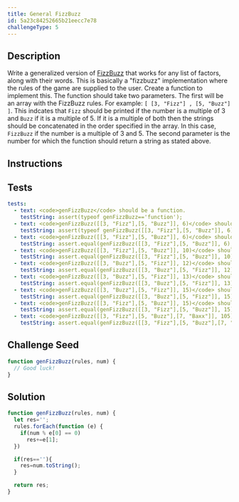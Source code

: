 ```yaml
---
title: General FizzBuzz
id: 5a23c84252665b21eecc7e78
challengeType: 5
---
```


## Description
<section id='description'>
Write a generalized version of <a href="https://rosettacode.org/wiki/FizzBuzz" target="_blank">FizzBuzz</a> that works for any list of factors, along with their words.
This is basically a "fizzbuzz" implementation where the rules of the game are supplied to the user. Create a function to implement this. The function should take two parameters.
The first will be an array with the FizzBuzz rules. For example: <code>[ [3, "Fizz"] , [5, "Buzz"] ]</code>.
This indcates that <code>Fizz</code> should be printed if the number is a multiple of 3 and <code>Buzz</code> if it is a multiple of 5. If it is a multiple of both then the strings should be concatenated in the order specified in the array. In this case, <code>FizzBuzz</code> if the number is a multiple of 3 and 5.
The second parameter is the number for which the function should return a string as stated above.
</section>

## Instructions
<section id='instructions'>

</section>

## Tests
<section id='tests'>

```yml
tests:
  - text: <code>genFizzBuzz</code> should be a function.
    testString: assert(typeof genFizzBuzz=='function');
  - text: <code>genFizzBuzz([[3, "Fizz"],[5, "Buzz"]], 6)</code> should return a string.
    testString: assert(typeof genFizzBuzz([[3, "Fizz"],[5, "Buzz"]], 6)=='string');
  - text: <code>genFizzBuzz([[3, "Fizz"],[5, "Buzz"]], 6)</code> should return <code>"Fizz"</code>.
    testString: assert.equal(genFizzBuzz([[3, "Fizz"],[5, "Buzz"]], 6), "Fizz");
  - text: <code>genFizzBuzz([[3, "Fizz"],[5, "Buzz"]], 10)</code> should return <code>"Buzz"</code>.
    testString: assert.equal(genFizzBuzz([[3, "Fizz"],[5, "Buzz"]], 10), "Buzz");
  - text: <code>genFizzBuzz([[3, "Buzz"],[5, "Fizz"]], 12)</code> should return <code>"Buzz"</code>.
    testString: assert.equal(genFizzBuzz([[3, "Buzz"],[5, "Fizz"]], 12), "Buzz");
  - text: <code>genFizzBuzz([[3, "Buzz"],[5, "Fizz"]], 13)</code> should return <code>"13"</code>.
    testString: assert.equal(genFizzBuzz([[3, "Buzz"],[5, "Fizz"]], 13), '13','<code>genFizzBuzz([[3, "Buzz"],[5, "Fizz"]], 13)</code> should return <code>"13"</code>.');
  - text: <code>genFizzBuzz([[3, "Buzz"],[5, "Fizz"]], 15)</code> should return <code>"BuzzFizz"</code>.
    testString: assert.equal(genFizzBuzz([[3, "Buzz"],[5, "Fizz"]], 15), 'BuzzFizz','<code>genFizzBuzz([[3, "Buzz"],[5, "Fizz"]], 15)</code> should return <code>"BuzzFizz"</code>.');
  - text: <code>genFizzBuzz([[3, "Fizz"],[5, "Buzz"]], 15)</code> should return <code>"FizzBuzz"</code>.
    testString: assert.equal(genFizzBuzz([[3, "Fizz"],[5, "Buzz"]], 15), 'FizzBuzz','<code>genFizzBuzz([[3, "Fizz"],[5, "Buzz"]], 15)</code> should return <code>"FizzBuzz"</code>.');
  - text: <code>genFizzBuzz([[3, "Fizz"],[5, "Buzz"],[7, "Baxx"]], 105)</code> should return <code>"FizzBuzzBaxx"</code>.
    testString: assert.equal(genFizzBuzz([[3, "Fizz"],[5, "Buzz"],[7, "Baxx"]], 105), 'FizzBuzzBaxx','<code>genFizzBuzz([[3, "Fizz"],[5, "Buzz"],[7, "Baxx"]], 105)</code> should return <code>"FizzBuzzBaxx"</code>.');

```

</section>

## Challenge Seed
<section id='challengeSeed'>

<div id='js-seed'>

```js
function genFizzBuzz(rules, num) {
  // Good luck!
}
```

</div>

</section>

## Solution
<section id='solution'>


```js
function genFizzBuzz(rules, num) {
  let res='';
  rules.forEach(function (e) {
    if(num % e[0] == 0)
      res+=e[1];
  })

  if(res==''){
    res=num.toString();
  }

  return res;
}




```

</section>
